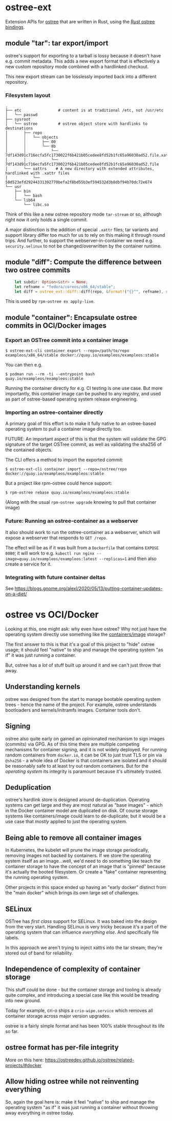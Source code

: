 # ostree-ext

Extension APIs for [ostree](https://github.com/ostreedev/ostree/) that are written in Rust, using the [Rust ostree bindings](https://crates.io/crates/ostree).

## module "tar": tar export/import

ostree's support for exporting to a tarball is lossy because it doesn't have e.g. commit
metadata.  This adds a new export format that is effectively a new custom repository mode 
combined with a hardlinked checkout.

This new export stream can be losslessly imported back into a different repository.

### Filesystem layout

```
.
├── etc                # content is at traditional /etc, not /usr/etc
│   └── passwd
├── sysroot       
│   └── ostree         # ostree object store with hardlinks to destinations
│       ├── repo
│       │   └── objects
│       │       ├── 00
│       │       └── 8b
│       │           └── 7df143d91c716ecfa5fc1730022f6b421b05cedee8fd52b1fc65a96030ad52.file.xattrs
│       │           └── 7df143d91c716ecfa5fc1730022f6b421b05cedee8fd52b1fc65a96030ad52.file
│       └── xattrs    # A new directory with extended attributes, hardlinked with .xattr files
│           └── 58d523efd29244331392770befa2f8bd55b3ef594532d3b8dbf94b70dc72e674
└── usr
    ├── bin
    │   └── bash
    └── lib64
        └── libc.so
```

Think of this like a new ostree repository mode `tar-stream` or so, although right now it only holds a single commit.

A major distinction is the addition of special `.xattr` files; tar variants and support library differ too much for us to rely on this making it through round trips.  And further, to support the webserver-in-container we need e.g. `security.selinux` to not be changed/overwritten by the container runtime.

## module "diff": Compute the difference between two ostree commits

```rust
    let subdir: Option<&str> = None;
    let refname = "fedora/coreos/x86_64/stable";
    let diff = ostree_ext::diff::diff(repo, &format!("{}^", refname), refname, subdir)?;
```

This is used by `rpm-ostree ex apply-live`.

## module "container": Encapsulate ostree commits in OCI/Docker images


### Export an OSTree commit into a container image

```
$ ostree-ext-cli container export --repo=/path/to/repo exampleos/x86_64/stable docker://quay.io/exampleos/exampleos:stable
```
You can then e.g.

```
$ podman run --rm -ti --entrypoint bash quay.io/exampleos/exampleos:stable
```

Running the container directly for e.g. CI testing is one use case.  But more importantly, this container image
can be pushed to any registry, and used as part of ostree-based operating system release engineering.

### Importing an ostree-container directly

A primary goal of this effort is to make it fully native to an ostree-based operating system to pull a container image directly too.

FUTURE: An important aspect of this is that the system will validate the GPG signature of the target OSTree commit, as well as validating the sha256 of the contained objects.

The CLI offers a method to import the exported commit:

```
$ ostree-ext-cli container import --repo=/ostree/repo docker://quay.io/exampleos/exampleos:stable
```

But a project like rpm-ostree could hence support:

```
$ rpm-ostree rebase quay.io/exampleos/exampleos:stable
```

(Along with the usual `rpm-ostree upgrade` knowing to pull that container image)

### Future: Running an ostree-container as a webserver

It also should work to run the ostree-container as a webserver, which will expose a webserver that responds to `GET /repo`.

The effect will be as if it was built from a `Dockerfile` that contains `EXPOSE 8080`; it will work to e.g.
`kubectl run nginx --image=quay.io/exampleos/exampleos:latest --replicas=1`
and then also create a service for it.

### Integrating with future container deltas

See https://blogs.gnome.org/alexl/2020/05/13/putting-container-updates-on-a-diet/


# ostree vs OCI/Docker

Looking at this, one might ask: why even have ostree?  Why not just have the operating system directly use something like the [containers/image](https://github.com/containers/image/) storage?

The first answer to this is that it's a goal of this project to "hide" ostree usage; it should feel "native" to ship and manage the operating system "as if" it was just running a container.

But, ostree has a *lot* of stuff built up around it and we can't just throw that away.

## Understanding kernels

ostree was designed from the start to manage bootable operating system trees - hence the name of the project.  For example, ostree understands bootloaders and kernels/initramfs images.  Container tools don't.

## Signing

ostree also quite early on gained an opinionated mechanism to sign images (commits) via GPG.  As of this time there are multiple competing mechanisms for container signing, and it is not widely deployed.
For running random containers from `docker.io`, it can be OK to just trust TLS or pin via `@sha256` - a whole idea of Docker is that containers are isolated and it should be reasonably safe to
at least try out random containers.  But for the *operating system* its integrity is paramount because it's ultimately trusted.

## Deduplication

ostree's hardlink store is designed around de-duplication.  Operating systems can get large and they are most natural as "base images" - which in the Docker container model
are duplicated on disk.  Of course storage systems like containers/image could learn to de-duplicate; but it would be a use case that *mostly* applied to just the operating system.

## Being able to remove all container images

In Kubernetes, the kubelet will prune the image storage periodically, removing images not backed by containers.  If we store the operating system itself as an image...well, we'd need to do something like teach the container storage to have the concept of an image that is "pinned" because it's actually the booted filesystem.  Or create a "fake" container representing the running operating system.

Other projects in this space ended up having an "early docker" distinct from the "main docker" which brings its own large set of challenges.

## SELinux 

OSTree has *first class* support for SELinux.  It was baked into the design from the very start.  Handling SELinux is very tricky because it's a part of the operating system that can influence *everything else*.  And specifically file labels.

In this approach we aren't trying to inject xattrs into the tar stream; they're stored out of band for reliability.

## Independence of complexity of container storage

This stuff could be done - but the container storage and tooling is already quite complex, and introducing a special case like this would be treading into new ground.

Today for example, cri-o ships a `crio-wipe.service` which removes all container storage across major version upgrades.

ostree is a fairly simple format and has been 100% stable throughout its life so far.

## ostree format has per-file integrity

More on this here: https://ostreedev.github.io/ostree/related-projects/#docker

## Allow hiding ostree while not reinventing everything

So, again the goal here is: make it feel "native" to ship and manage the operating system "as if" it was just running a container without throwing away everything in ostree today.



